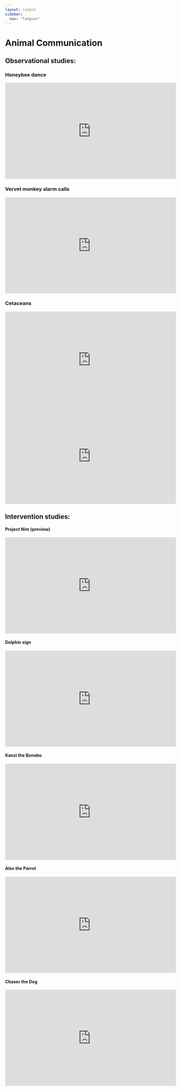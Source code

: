 ```yaml
---
layout: single
sidebar:
  nav: "langnav"
---
```

# Animal Communication 

## Observational studies:

### Honeybee dance
<iframe width="560" height="315" src="https://www.youtube.com/embed/4NtegAOQpSs" title="YouTube video player" frameborder="0" allow="accelerometer; autoplay; clipboard-write; encrypted-media; gyroscope; picture-in-picture" allowfullscreen></iframe>

### Vervet monkey alarm calls
<iframe width="560" height="315" src="https://www.youtube.com/embed/q8ZG8Dpc8mM" title="YouTube video player" frameborder="0" allow="accelerometer; autoplay; clipboard-write; encrypted-media; gyroscope; picture-in-picture" allowfullscreen></iframe>

### Cetaceans
<iframe width="560" height="315" src="https://www.youtube.com/embed/PH35b1lKQTo" title="YouTube video player" frameborder="0" allow="accelerometer; autoplay; clipboard-write; encrypted-media; gyroscope; picture-in-picture" allowfullscreen></iframe>

<iframe width="560" height="315" src="https://www.youtube.com/embed/vPPjS4uMwtw?start=8&end=164" title="YouTube video player" frameborder="0" allow="accelerometer; autoplay; clipboard-write; encrypted-media; gyroscope; picture-in-picture" allowfullscreen></iframe>

## Intervention studies:

#### Project Nim (preview)
<iframe width="560" height="315" src="https://www.youtube.com/embed/yxQap9AAPOs" title="YouTube video player" frameborder="0" allow="accelerometer; autoplay; clipboard-write; encrypted-media; gyroscope; picture-in-picture" allowfullscreen></iframe>

#### Dolphin sign
<iframe width="560" height="315" src="https://www.youtube.com/embed/jz3sQsTE5tA" title="YouTube video player" frameborder="0" allow="accelerometer; autoplay; clipboard-write; encrypted-media; gyroscope; picture-in-picture" allowfullscreen></iframe>

#### Kanzi the Bonobo
<iframe width="560" height="315" src="https://www.youtube.com/embed/AJ_3l1z5r0s" title="YouTube video player" frameborder="0" allow="accelerometer; autoplay; clipboard-write; encrypted-media; gyroscope; picture-in-picture" allowfullscreen></iframe>

#### Alex the Parrot
<iframe width="560" height="315" src="https://www.youtube.com/embed/sqPvsB9-_J0?start=25&end=159" title="YouTube video player" frameborder="0" allow="accelerometer; autoplay; clipboard-write; encrypted-media; gyroscope; picture-in-picture" allowfullscreen></iframe>

#### Chaser the Dog
<iframe width="560" height="315" src="https://www.youtube.com/embed/omaHv5sxiFI" title="YouTube video player" frameborder="0" allow="accelerometer; autoplay; clipboard-write; encrypted-media; gyroscope; picture-in-picture" allowfullscreen></iframe>
